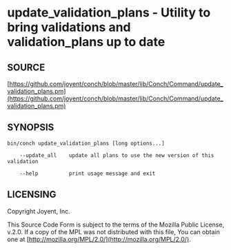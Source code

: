 # update\_validation\_plans - Utility to bring validations and validation\_plans up to date

## SOURCE

[https://github.com/joyent/conch/blob/master/lib/Conch/Command/update_validation_plans.pm](https://github.com/joyent/conch/blob/master/lib/Conch/Command/update_validation_plans.pm)

## SYNOPSIS

```
bin/conch update_validation_plans [long options...]

    --update_all    update all plans to use the new version of this validation

    --help          print usage message and exit
```

## LICENSING

Copyright Joyent, Inc.

This Source Code Form is subject to the terms of the Mozilla Public License,
v.2.0. If a copy of the MPL was not distributed with this file, You can obtain
one at [http://mozilla.org/MPL/2.0/](http://mozilla.org/MPL/2.0/).
